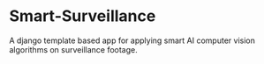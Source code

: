 # Smart-Surveillance
A django template based app for applying smart AI computer vision algorithms on surveillance footage. 
